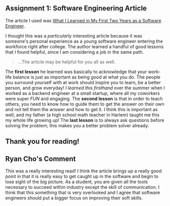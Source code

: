 Assignment 1: Software Engineering Article
------------
The article I used was [What I Learned in My First Two Years as a Software Engineer](https://blog.usejournal.com/what-i-learned-in-my-first-two-years-as-a-software-engineer-4e374fdcf0fd).

I thought this was a *particularly* interesting article because it was someone's personal experience as a young software engineer entering the workforce right after college. The author learned a handful of good lessons that *I* found helpful, since I am considering a job in the same path.
>...The article may be helpful for you all as well.

The **first lesson** he learned was basically to acknowledge that your work-life balance is just as important as being good at what you do. The people you surround yourself with at work should inspire you to learn, be a better person, and grow everyday! *I learned this firsthand* over the summer when I worked as a backend engineer at a small startup, where all my coworkers were super *FUN* and engaging. The **second lesson** is that in order to teach others, you need to know how to guide them to get the answer on their own and not tell them the answer and how to get it. I think this is important as well, and my father (a high school math teacher in Harlem) taught me this my whole life growing up! The **last lesson** is to always ask questions before solving the problem; this makes you a better problem solver already.

Thank you for reading!
---------------------

Ryan Cho's Comment
------------------
This was a really interesting read!  I think the article brings up a really good point in that 
it is really easy to get caught up in the software and begin to lose sight of the big picture. As a student, 
you are given all the tools necessary to succeed within industry except the skill of communication.  I think that 
this something that is very overlooked and I agree that software engineers should put a bigger focus on improving 
their soft skills. 